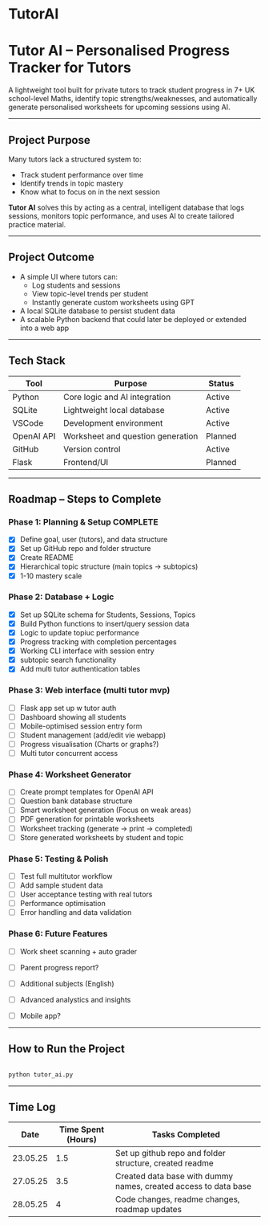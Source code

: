 # TutorAI

# Tutor AI – Personalised Progress Tracker for Tutors

A lightweight tool built for private tutors to track student progress in 7+ UK school-level Maths, identify topic strengths/weaknesses, and automatically generate personalised worksheets for upcoming sessions using AI.

---

## Project Purpose

Many tutors lack a structured system to:
- Track student performance over time
- Identify trends in topic mastery
- Know what to focus on in the next session

**Tutor AI** solves this by acting as a central, intelligent database that logs sessions, monitors topic performance, and uses AI to create tailored practice material.

---

## Project Outcome

- A simple UI where tutors can:
  - Log students and sessions
  - View topic-level trends per student
  - Instantly generate custom worksheets using GPT
- A local SQLite database to persist student data
- A scalable Python backend that could later be deployed or extended into a web app

---

## Tech Stack

| Tool         | Purpose                          | Status |
|--------------|----------------------------------|--------|
| Python       | Core logic and AI integration    | Active |
| SQLite       | Lightweight local database       | Active |
| VSCode       | Development environment          | Active |
| OpenAI API   | Worksheet and question generation | Planned |
| GitHub       | Version control                  | Active |
| Flask        | Frontend/UI                      | Planned |

---

## Roadmap – Steps to Complete

### Phase 1: Planning & Setup COMPLETE
- [x] Define goal, user (tutors), and data structure
- [x] Set up GitHub repo and folder structure
- [x] Create README
- [x] Hierarchical topic structure (main topics -> subtopics)
- [x] 1-10 mastery scale
 
### Phase 2: Database + Logic
- [x] Set up SQLite schema for Students, Sessions, Topics
- [x] Build Python functions to insert/query session data
- [x] Logic to update topiuc performance
- [x] Progress tracking with completion percentages
- [x] Working CLI interface with session entry
- [x] subtopic search functionality
- [x] Add multi tutor authentication tables

### Phase 3: Web interface (multi tutor mvp)
- [ ] Flask app set up w tutor auth
- [ ] Dashboard showing all students
- [ ] Mobile-optimised session entry form
- [ ] Student management (add/edit vie webapp)
- [ ] Progress visualisation (Charts or graphs?)
- [ ] Multi tutor concurrent access

### Phase 4: Worksheet Generator
- [ ] Create prompt templates for OpenAI API
- [ ] Question bank database structure
- [ ] Smart worksheet generation (Focus on weak areas)
- [ ] PDF generation for printable worksheets
- [ ] Worksheet tracking (generate -> print -> completed)
- [ ] Store generated worksheets by student and topic

### Phase 5: Testing & Polish
- [ ] Test full multitutor workflow
- [ ] Add sample student data
- [ ] User acceptance testing with real tutors
- [ ] Performance optimisation
- [ ] Error handling and data validation

### Phase 6: Future Features 
- [ ] Work sheet scanning + auto grader
- [ ] Parent progress report?
- [ ] Additional subjects (English)
- [ ] Advanced analystics and insights
- [ ] Mobile app?


---

## How to Run the Project

```bash

python tutor_ai.py

```

---

## Time Log

| Date | Time Spent (Hours) | Tasks Completed |
|------|------------|-----------------|
| 23.05.25 | 1.5 | Set up github repo and folder structure, created readme |
| 27.05.25 | 3.5 | Created data base with dummy names, created access to data base |
| 28.05.25 | 4 | Code changes, readme changes, roadmap updates|










